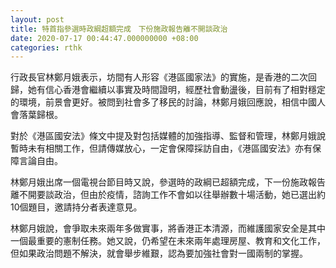 ```yaml
---
layout: post
title: 特首指參選時政綱超額完成　下份施政報告離不開談政治
date: 2020-07-17 00:44:47.000000000 +08:00
categories: rthk
---
```


行政長官林鄭月娥表示，坊間有人形容《港區國家法》的實施，是香港的二次回歸，她有信心香港會繼續以事實及時間證明，經歷社會動盪後，目前有了相對穩定的環境，前景會更好。被問到社會多了移民的討論，林鄭月娥回應說，相信中國人會落葉歸根。

對於《港區國安法》條文中提及對包括媒體的加強指導、監督和管理，林鄭月娥說暫時未有相關工作，但請傳媒放心，一定會保障採訪自由，《港區國安法》亦有保障言論自由。

林鄭月娥出席一個電視台節目時又說，參選時的政綱已超額完成，下一份施政報告離不開要談政治，但由於疫情，諮詢工作不會如以往舉辦數十場活動，她已選出約10個題目，邀請持分者表達意見。

林鄭月娥說，會爭取未來兩年多做實事，將香港正本清源，而維護國家安全是其中一個最重要的憲制任務。她又說，仍希望在未來兩年處理房屋、教育和文化工作，但如果政治問題不解決，就會舉步維艱，認為要加強社會對一國兩制的掌握。
